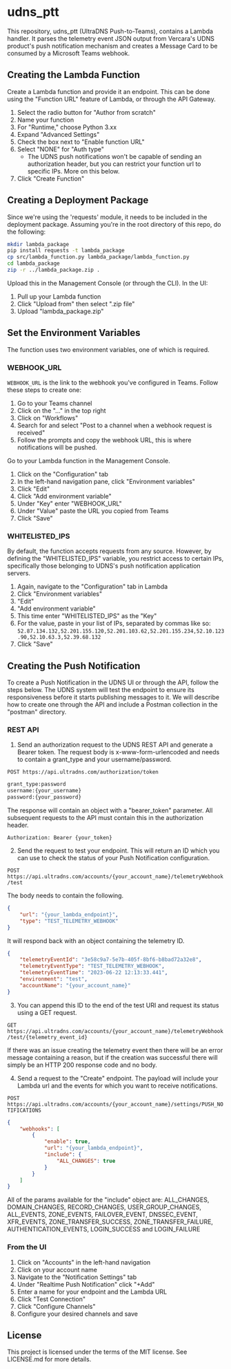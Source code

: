 udns_ptt
======================

This repository, udns_ptt (UltraDNS Push-to-Teams), contains a Lambda handler. It parses the telemetry event JSON output from Vercara's UDNS product's push notification mechanism and creates a Message Card to be consumed by a Microsoft Teams webhook. 

## Creating the Lambda Function

Create a Lambda function and provide it an endpoint. This can be done using the "Function URL" feature of Lambda, or through the API Gateway.

1. Select the radio button for "Author from scratch"
2. Name your function
3. For "Runtime," choose Python 3.xx
4. Expand "Advanced Settings"
5. Check the box next to "Enable function URL"
6. Select "NONE" for "Auth type"
    * The UDNS push notifications won't be capable of sending an authorization header, but you can restrict your function url to specific IPs. More on this below.
7. Click "Create Function"

## Creating a Deployment Package

Since we're using the 'requests' module, it needs to be included in the deployment package. Assuming you're in the root directory of this repo, do the following:

```bash
mkdir lambda_package
pip install requests -t lambda_package
cp src/lambda_function.py lambda_package/lambda_function.py
cd lambda_package
zip -r ../lambda_package.zip .
```

Upload this in the Management Console (or through the CLI). In the UI:

1. Pull up your Lambda function
2. Click "Upload from" then select ".zip file"
3. Upload "lambda_package.zip"

## Set the Environment Variables

The function uses two environment variables, one of which is required.

### WEBHOOK_URL

`WEBHOOK_URL` is the link to the webhook you've configured in Teams. Follow these steps to create one:

1. Go to your Teams channel
2. Click on the "..." in the top right
3. Click on "Workflows"
4. Search for and select "Post to a channel when a webhook request is received"
5. Follow the prompts and copy the webhook URL, this is where notifications will be pushed.

Go to your Lambda function in the Management Console.

1. Click on the "Configuration" tab
2. In the left-hand navigation pane, click "Environment variables"
3. Click "Edit"
4. Click "Add environment variable"
5. Under "Key" enter "WEBHOOK_URL"
6. Under "Value" paste the URL you copied from Teams
7. Click "Save"

### WHITELISTED_IPS

By default, the function accepts requests from any source. However, by defining the "WHITELISTED_IPS" variable, you restrict access to certain IPs, specifically those belonging to UDNS's push notification application servers.

1. Again, navigate to the "Configuration" tab in Lambda
2. Click "Environment variables"
3. "Edit"
4. "Add environment variable"
5. This time enter "WHITELISTED_IPS" as the "Key"
6. For the value, paste in your list of IPs, separated by commas like so: `52.87.134.132,52.201.155.120,52.201.103.62,52.201.155.234,52.10.123.90,52.10.63.3,52.39.68.132`
7. Click "Save"

## Creating the Push Notification

To create a Push Notification in the UDNS UI or through the API, follow the steps below. The UDNS system will test the endpoint to ensure its responsiveness before it starts publishing messages to it. We will describe how to create one through the API and include a Postman collection in the "postman" directory.

### REST API

1. Send an authorization request to the UDNS REST API and generate a Bearer token. The request body is x-www-form-urlencoded and needs to contain a grant_type and your username/password.

`POST https://api.ultradns.com/authorization/token`

```bash
grant_type:password
username:{your_username}
password:{your_password}
```

The response will contain an object with a "bearer_token" parameter. All subsequent requests to the API must contain this in the authorization header.

`Authorization: Bearer {your_token}`

2. Send the request to test your endpoint. This will return an ID which you can use to check the status of your Push Notification configuration.

`POST https://api.ultradns.com/accounts/{your_account_name}/telemetryWebhook/test`

The body needs to contain the following.

```json
{
    "url": "{your_lambda_endpoint}",
    "type": "TEST_TELEMETRY_WEBHOOK"
}
```

It will respond back with an object containing the telemetry ID.

```json
{
    "telemetryEventId": "3e58c9a7-5e7b-405f-8bf6-b8bad72a32e8",
    "telemetryEventType": "TEST_TELEMETRY_WEBHOOK",
    "telemetryEventTime": "2023-06-22 12:13:33.441",
    "environment": "test",
    "accountName": "{your_account_name}"
}
```

3. You can append this ID to the end of the test URI and request its status using a GET request.

`GET https://api.ultradns.com/accounts/{your_account_name}/telemetryWebhook/test/{telemetry_event_id}`

If there was an issue creating the telemetry event then there will be an error message containing a reason, but if the creation was successful there will simply be an HTTP 200 response code and no body.

4. Send a request to the "Create" endpoint. The payload will include your Lambda url and the events for which you want to receive notifications.

`POST https://api.ultradns.com/accounts/{your_account_name}/settings/PUSH_NOTIFICATIONS`

```json
{
    "webhooks": [
        {
            "enable": true,
            "url": "{your_lambda_endpoint}",
            "include": {
                "ALL_CHANGES": true
            }
        }
    ]
}
```

All of the params available for the "include" object are: ALL_CHANGES, DOMAIN_CHANGES, RECORD_CHANGES, USER_GROUP_CHANGES, ALL_EVENTS, ZONE_EVENTS, FAILOVER_EVENT, DNSSEC_EVENT, XFR_EVENTS, ZONE_TRANSFER_SUCCESS, ZONE_TRANSFER_FAILURE, AUTHENTICATION_EVENTS, LOGIN_SUCCESS and LOGIN_FAILURE

### From the UI

1. Click on "Accounts" in the left-hand navigation
2. Click on your account name
3. Navigate to the "Notification Settings" tab
4. Under "Realtime Push Notification" click "+Add"
5. Enter a name for your endpoint and the Lambda URL
6. Click "Test Connection"
7. Click "Configure Channels"
8. Configure your desired channels and save

## License

This project is licensed under the terms of the MIT license. See LICENSE.md for more details.
